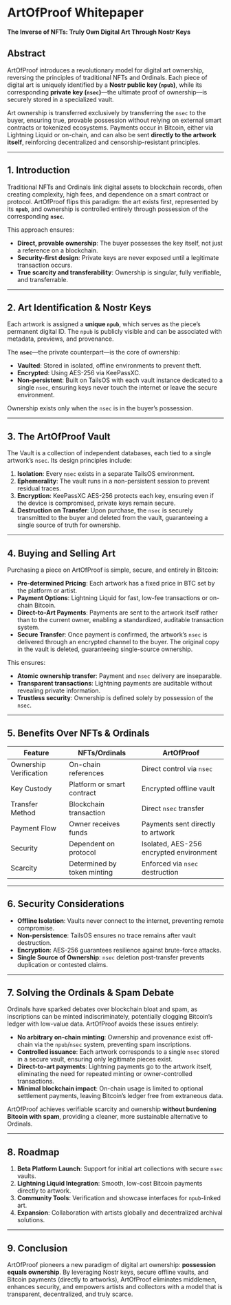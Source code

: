 # ArtOfProof Whitepaper
**The Inverse of NFTs: Truly Own Digital Art Through Nostr Keys**

## Abstract
ArtOfProof introduces a revolutionary model for digital art ownership, reversing the principles of traditional NFTs and Ordinals. Each piece of digital art is uniquely identified by a **Nostr public key (`npub`)**, while its corresponding **private key (`nsec`)**—the ultimate proof of ownership—is securely stored in a specialized vault.

Art ownership is transferred exclusively by transferring the `nsec` to the buyer, ensuring true, provable possession without relying on external smart contracts or tokenized ecosystems. Payments occur in Bitcoin, either via Lightning Liquid or on-chain, and can also be sent **directly to the artwork itself**, reinforcing decentralized and censorship-resistant principles.

---

## 1. Introduction
Traditional NFTs and Ordinals link digital assets to blockchain records, often creating complexity, high fees, and dependence on a smart contract or protocol. ArtOfProof flips this paradigm: the art exists first, represented by its **`npub`**, and ownership is controlled entirely through possession of the corresponding **`nsec`**.

This approach ensures:
- **Direct, provable ownership**: The buyer possesses the key itself, not just a reference on a blockchain.
- **Security-first design**: Private keys are never exposed until a legitimate transaction occurs.
- **True scarcity and transferability**: Ownership is singular, fully verifiable, and transferrable.

---

## 2. Art Identification & Nostr Keys
Each artwork is assigned a **unique `npub`**, which serves as the piece’s permanent digital ID. The `npub` is publicly visible and can be associated with metadata, previews, and provenance.

The **`nsec`**—the private counterpart—is the core of ownership:
- **Vaulted**: Stored in isolated, offline environments to prevent theft.
- **Encrypted**: Using AES-256 via KeePassXC.
- **Non-persistent**: Built on TailsOS with each vault instance dedicated to a single `nsec`, ensuring keys never touch the internet or leave the secure environment.

Ownership exists only when the `nsec` is in the buyer’s possession.

---

## 3. The ArtOfProof Vault
The Vault is a collection of independent databases, each tied to a single artwork’s `nsec`. Its design principles include:

1. **Isolation**: Every `nsec` exists in a separate TailsOS environment.
2. **Ephemerality**: The vault runs in a non-persistent session to prevent residual traces.
3. **Encryption**: KeePassXC AES-256 protects each key, ensuring even if the device is compromised, private keys remain secure.
4. **Destruction on Transfer**: Upon purchase, the `nsec` is securely transmitted to the buyer and deleted from the vault, guaranteeing a single source of truth for ownership.

---

## 4. Buying and Selling Art
Purchasing a piece on ArtOfProof is simple, secure, and entirely in Bitcoin:

- **Pre-determined Pricing**: Each artwork has a fixed price in BTC set by the platform or artist.
- **Payment Options**: Lightning Liquid for fast, low-fee transactions or on-chain Bitcoin.
- **Direct-to-Art Payments**: Payments are sent to the artwork itself rather than to the current owner, enabling a standardized, auditable transaction system.
- **Secure Transfer**: Once payment is confirmed, the artwork’s `nsec` is delivered through an encrypted channel to the buyer. The original copy in the vault is deleted, guaranteeing single-source ownership.

This ensures:
- **Atomic ownership transfer**: Payment and `nsec` delivery are inseparable.
- **Transparent transactions**: Lightning payments are auditable without revealing private information.
- **Trustless security**: Ownership is defined solely by possession of the `nsec`.

---

## 5. Benefits Over NFTs & Ordinals
| Feature                  | NFTs/Ordinals               | ArtOfProof                               |
|---------------------------|----------------------------|-----------------------------------------|
| Ownership Verification    | On-chain references        | Direct control via `nsec`               |
| Key Custody               | Platform or smart contract | Encrypted offline vault                  |
| Transfer Method           | Blockchain transaction     | Direct `nsec` transfer                   |
| Payment Flow              | Owner receives funds       | Payments sent directly to artwork       |
| Security                  | Dependent on protocol      | Isolated, AES-256 encrypted environment |
| Scarcity                  | Determined by token minting| Enforced via `nsec` destruction         |

---

## 6. Security Considerations
- **Offline Isolation**: Vaults never connect to the internet, preventing remote compromise.
- **Non-persistence**: TailsOS ensures no trace remains after vault destruction.
- **Encryption**: AES-256 guarantees resilience against brute-force attacks.
- **Single Source of Ownership**: `nsec` deletion post-transfer prevents duplication or contested claims.

---

## 7. Solving the Ordinals & Spam Debate
Ordinals have sparked debates over blockchain bloat and spam, as inscriptions can be minted indiscriminately, potentially clogging Bitcoin’s ledger with low-value data. ArtOfProof avoids these issues entirely:

- **No arbitrary on-chain minting**: Ownership and provenance exist off-chain via the `npub`/`nsec` system, preventing spam inscriptions.
- **Controlled issuance**: Each artwork corresponds to a single `nsec` stored in a secure vault, ensuring only legitimate pieces exist.
- **Direct-to-art payments**: Lightning payments go to the artwork itself, eliminating the need for repeated minting or owner-controlled transactions.
- **Minimal blockchain impact**: On-chain usage is limited to optional settlement payments, leaving Bitcoin’s ledger free from extraneous data.

ArtOfProof achieves verifiable scarcity and ownership **without burdening Bitcoin with spam**, providing a cleaner, more sustainable alternative to Ordinals.

---

## 8. Roadmap
1. **Beta Platform Launch**: Support for initial art collections with secure `nsec` vaults.
2. **Lightning Liquid Integration**: Smooth, low-cost Bitcoin payments directly to artwork.
3. **Community Tools**: Verification and showcase interfaces for `npub`-linked art.
4. **Expansion**: Collaboration with artists globally and decentralized archival solutions.

---

## 9. Conclusion
ArtOfProof pioneers a new paradigm of digital art ownership: **possession equals ownership**. By leveraging Nostr keys, secure offline vaults, and Bitcoin payments (directly to artworks), ArtOfProof eliminates middlemen, enhances security, and empowers artists and collectors with a model that is transparent, decentralized, and truly scarce.

